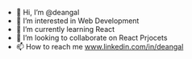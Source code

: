 - 👋 Hi, I’m @deangal
- 👀 I’m interested in Web Development
- 🌱 I’m currently learning React 
- 💞️ I’m looking to collaborate on React Prjocets
- 📫 How to reach me www.linkedin.com/in/deangal

<!---
deangal/deangal is a ✨ special ✨ repository because its `README.md` (this file) appears on your GitHub profile.
You can click the Preview link to take a look at your changes.
--->
